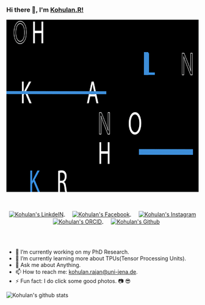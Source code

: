 ### Hi there 👋, I'm [Kohulan.R!](https://cheminf.uni-jena.de/members/kohulan-rajan/) 


<p align="center">
  <img width="800" height="450" src="https://github.com/Kohulan/Kohulan/blob/master/assets/Github_intro.gif">
</p>
</br>
<p align="middle">
<a href="https://www.linkedin.com/in/kohulanrajan/">
  <img align="center" alt="Kohulan's LinkdeIN" width="22px" src="https://cdn.jsdelivr.net/npm/simple-icons@v3/icons/linkedin.svg" />
</a>&nbsp;&nbsp;&nbsp;&nbsp;
  
<a href="www.facebook.com/Kohulan.RPhotography/">
  <img align="center" alt="Kohulan's Facebook" width="22px" src="https://cdn.jsdelivr.net/npm/simple-icons@v3/icons/facebook.svg" />
</a>&nbsp;&nbsp;&nbsp;&nbsp;

<a href="https://www.instagram.com/kohulanr/">
  <img align="center" alt="Kohulan's Instagram" width="22px" src="https://cdn.jsdelivr.net/npm/simple-icons@v3/icons/instagram.svg" />
</a>&nbsp;&nbsp;&nbsp;&nbsp;

<a href="http://orcid.org/0000-0003-1066-7792">
  <img align="center" alt="Kohulan's ORCID" width="22px" src="https://cdn.jsdelivr.net/npm/simple-icons@v3/icons/orcid.svg" />
</a>&nbsp;&nbsp;&nbsp;&nbsp;

<a href="https://github.com/Kohulan">
  <img align="center" alt="Kohulan's Github" width="22px" src="https://cdn.jsdelivr.net/npm/simple-icons@v3/icons/github.svg" />
</a>
</p>
<br/>

<br/>

- 🔭 I’m currently working on my PhD Research.
- 🌱 I’m currently learning more about TPUs(Tensor Processing Units).
- 💬 Ask me about Anything.
- 📫 How to reach me: kohulan.rajan@uni-jena.de.
- ⚡ Fun fact: I do click some good photos. 📷 😎

![Kohulan's github stats](https://github-readme-stats.vercel.app/api?username=kohulan&show_icons=true&hide_border=true)
